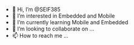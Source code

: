 - 👋 Hi, I’m @SEIF385
- 👀 I’m interested in Embedded and Mobile
- 🌱 I’m currently learning Mobile and Embedded
- 💞️ I’m looking to collaborate on ...
- 📫 How to reach me ...

<!---
SEIF385/SEIF385 is a ✨ special ✨ repository because its `README.md` (this file) appears on your GitHub profile.
You can click the Preview link to take a look at your changes.
--->
